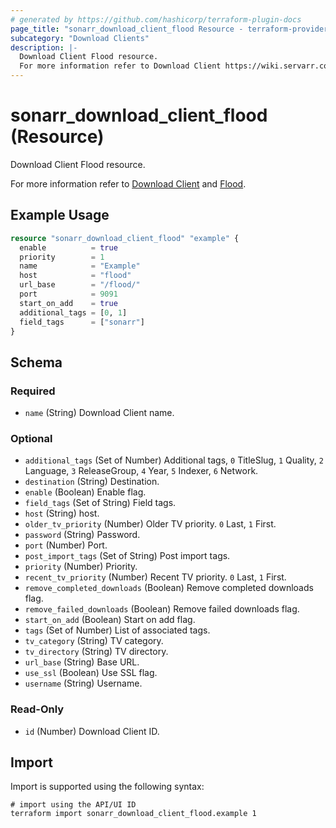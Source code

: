 ```yaml
---
# generated by https://github.com/hashicorp/terraform-plugin-docs
page_title: "sonarr_download_client_flood Resource - terraform-provider-sonarr"
subcategory: "Download Clients"
description: |-
  Download Client Flood resource.
  For more information refer to Download Client https://wiki.servarr.com/sonarr/settings#download-clients and Flood https://wiki.servarr.com/sonarr/supported#flood.
---
```


# sonarr_download_client_flood (Resource)

<!-- subcategory:Download Clients -->Download Client Flood resource.
For more information refer to [Download Client](https://wiki.servarr.com/sonarr/settings#download-clients) and [Flood](https://wiki.servarr.com/sonarr/supported#flood).

## Example Usage

```terraform
resource "sonarr_download_client_flood" "example" {
  enable          = true
  priority        = 1
  name            = "Example"
  host            = "flood"
  url_base        = "/flood/"
  port            = 9091
  start_on_add    = true
  additional_tags = [0, 1]
  field_tags      = ["sonarr"]
}
```

<!-- schema generated by tfplugindocs -->
## Schema

### Required

- `name` (String) Download Client name.

### Optional

- `additional_tags` (Set of Number) Additional tags, `0` TitleSlug, `1` Quality, `2` Language, `3` ReleaseGroup, `4` Year, `5` Indexer, `6` Network.
- `destination` (String) Destination.
- `enable` (Boolean) Enable flag.
- `field_tags` (Set of String) Field tags.
- `host` (String) host.
- `older_tv_priority` (Number) Older TV priority. `0` Last, `1` First.
- `password` (String) Password.
- `port` (Number) Port.
- `post_import_tags` (Set of String) Post import tags.
- `priority` (Number) Priority.
- `recent_tv_priority` (Number) Recent TV priority. `0` Last, `1` First.
- `remove_completed_downloads` (Boolean) Remove completed downloads flag.
- `remove_failed_downloads` (Boolean) Remove failed downloads flag.
- `start_on_add` (Boolean) Start on add flag.
- `tags` (Set of Number) List of associated tags.
- `tv_category` (String) TV category.
- `tv_directory` (String) TV directory.
- `url_base` (String) Base URL.
- `use_ssl` (Boolean) Use SSL flag.
- `username` (String) Username.

### Read-Only

- `id` (Number) Download Client ID.

## Import

Import is supported using the following syntax:

```shell
# import using the API/UI ID
terraform import sonarr_download_client_flood.example 1
```
